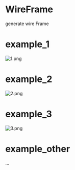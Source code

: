 # WireFrame
generate wire Frame

# example_1
![1.png](Pics/1.png)

# example_2
![2.png](Pics/2.png)

# example_3
![3.png](Pics/3.png)

# example_other
...
